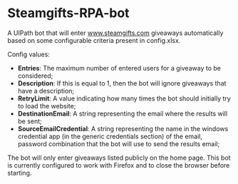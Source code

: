 # Steamgifts-RPA-bot

A UIPath bot that will enter www.steamgifts.com giveaways automatically based on some configurable criteria present in config.xlsx.

Config values:
- **Entries**: The maximum number of entered users for a giveaway to be considered;
- **Description**: If this is equal to 1, then the bot will ignore giveaways that have a description;
- **RetryLimit**: A value indicating how many times the bot should initially try to load the website;
- **DestinationEmail**: A string representing the email where the results will be sent;
- **SourceEmailCredential**: A string representing the name in the windows credential app (in the generic credentials section) of the email, password combination that the bot will use to send the results email;

The bot will only enter giveaways listed publicly on the home page.
This bot is currently configured to work with Firefox and to close the browser before starting.
